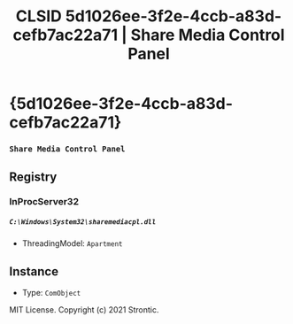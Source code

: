 ﻿---
title: "CLSID 5d1026ee-3f2e-4ccb-a83d-cefb7ac22a71 | Share Media Control Panel"
excerpt: What is COM-Object CLSID 5d1026ee-3f2e-4ccb-a83d-cefb7ac22a71?
---

# {5d1026ee-3f2e-4ccb-a83d-cefb7ac22a71}

### `Share Media Control Panel`

## Registry


### InProcServer32

##### `C:\Windows\System32\sharemediacpl.dll`
* ThreadingModel: `Apartment`

## Instance

* Type: `ComObject`

MIT License. Copyright (c) 2021 Strontic.


